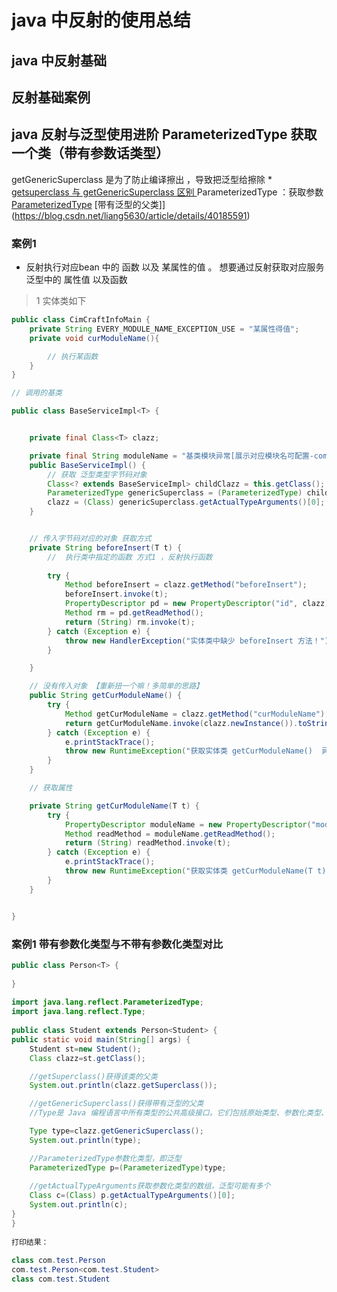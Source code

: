# java 中反射的使用总结


## java 中反射基础


## 反射基础案例



## java 反射与泛型使用进阶 ParameterizedType 获取一个类（带有参数话类型）

getGenericSuperclass 是为了防止编译擦出 ，导致把泛型给擦除
    * [getsuperclass 与 getGenericSuperclass  区别 ](https://www.cnblogs.com/maokun/p/6773203.html)
ParameterizedType ：获取参数
    [ParameterizedType](https://blog.csdn.net/JustBeauty/article/details/81116144)
    [带有泛型的父类]](https://blog.csdn.net/liang5630/article/details/40185591)

### 案例1




*  反射执行对应bean 中的 函数 以及 某属性的值 。 想要通过反射获取对应服务泛型中的 属性值 以及函数 

>1 实体类如下

```java
public class CimCraftInfoMain {
    private String EVERY_MODULE_NAME_EXCEPTION_USE = "某属性得值";
    private void curModuleName(){

        // 执行某函数
    }
}

```



```java
// 调用的基类

public class BaseServiceImpl<T> {


    private final Class<T> clazz;

    private final String moduleName = "基类模块异常[展示对应模块名可配置-com.gsafety.em.base.utils.ExceptionMsgModuleName:moduleNameMap属性]"; // 这个可以不用管
    public BaseServiceImpl() {
        // 获取 泛型类型字节码对象
        Class<? extends BaseServiceImpl> childClazz = this.getClass();
        ParameterizedType genericSuperclass = (ParameterizedType) childClazz.getGenericSuperclass();
        clazz = (Class) genericSuperclass.getActualTypeArguments()[0];
    }


    // 传入字节码对应的对象 获取方式
    private String beforeInsert(T t) {
        //  执行类中指定的函数 方式1 ，反射执行函数
            
        try {
            Method beforeInsert = clazz.getMethod("beforeInsert");
            beforeInsert.invoke(t);
            PropertyDescriptor pd = new PropertyDescriptor("id", clazz);
            Method rm = pd.getReadMethod();
            return (String) rm.invoke(t);
        } catch (Exception e) {
            throw new HandlerException("实体类中缺少 beforeInsert 方法！");
        }

    }

    // 没有传入对象 【重新扭一个嘛！多简单的思路】
    public String getCurModuleName() {
        try {
            Method getCurModuleName = clazz.getMethod("curModuleName");
            return getCurModuleName.invoke(clazz.newInstance()).toString();
        } catch (Exception e) {
            e.printStackTrace();
            throw new RuntimeException("获取实体类 getCurModuleName()  异常,实体类中需要有curModuleName 函数 ");
        }
    }

    // 获取属性

    private String getCurModuleName(T t) {
        try {
            PropertyDescriptor moduleName = new PropertyDescriptor("moduleName", clazz);
            Method readMethod = moduleName.getReadMethod();
            return (String) readMethod.invoke(t);
        } catch (Exception e) {
            e.printStackTrace();
            throw new RuntimeException("获取实体类 getCurModuleName(T t)  异常,执行BasService Bean对象中需要有 EVERY_MODULE_NAME_EXCEPTION_USE 字段值");
        }
    }


}
```



### 案例1  带有参数化类型与不带有参数化类型对比


```java
public class Person<T> {
 
}
 
import java.lang.reflect.ParameterizedType;
import java.lang.reflect.Type;
 
public class Student extends Person<Student> {
public static void main(String[] args) {
    Student st=new Student();
    Class clazz=st.getClass();

    //getSuperclass()获得该类的父类
    System.out.println(clazz.getSuperclass());

    //getGenericSuperclass()获得带有泛型的父类
    //Type是 Java 编程语言中所有类型的公共高级接口。它们包括原始类型、参数化类型、数组类型、类型变量和基本类型。

    Type type=clazz.getGenericSuperclass();
    System.out.println(type);

    //ParameterizedType参数化类型，即泛型
    ParameterizedType p=(ParameterizedType)type;
    
    //getActualTypeArguments获取参数化类型的数组，泛型可能有多个
    Class c=(Class) p.getActualTypeArguments()[0];
    System.out.println(c);
}
}
 
打印结果：
 
class com.test.Person
com.test.Person<com.test.Student>
class com.test.Student
```

